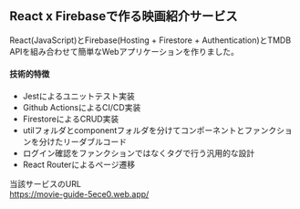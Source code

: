## React x Firebaseで作る映画紹介サービス

React(JavaScript)とFirebase(Hosting + Firestore + Authentication)とTMDB APIを組み合わせて簡単なWebアプリケーションを作りました。<br>
#### 技術的特徴
- Jestによるユニットテスト実装
- Github ActionsによるCI/CD実装
- FirestoreによるCRUD実装
- utilフォルダとcomponentフォルダを分けてコンポーネントとファンクションを分けたリーダブルコード
- ログイン確認をファンクションではなく<AuthStateChecker>タグで行う汎用的な設計
- React Routerによるページ遷移

当該サービスのURL<br>
https://movie-guide-5ece0.web.app/
